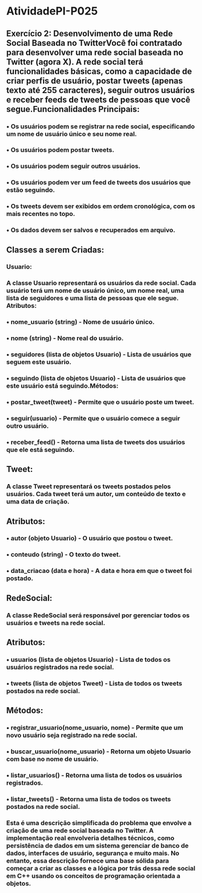 # AtividadePI-P025

## Exercício 2: Desenvolvimento de uma Rede Social Baseada no TwitterVocê foi contratado para desenvolver uma rede social baseada no Twitter (agora X). A rede social terá funcionalidades básicas, como a capacidade de criar perfis de usuário, postar tweets (apenas texto até 255 caracteres), seguir outros usuários e receber feeds de tweets de pessoas que você segue.Funcionalidades Principais:
### • Os usuários podem se registrar na rede social, especificando um nome de usuário único e seu nome real.
### • Os usuários podem postar tweets.
### • Os usuários podem seguir outros usuários.
### • Os usuários podem ver um feed de tweets dos usuários que estão seguindo.
### • Os tweets devem ser exibidos em ordem cronológica, com os mais recentes no topo.
### • Os dados devem ser salvos e recuperados em arquivo.

## Classes a serem Criadas:
### Usuario:
### A classe Usuario representará os usuários da rede social. Cada usuário terá um nome de usuário único, um nome real, uma lista de seguidores e uma lista de pessoas que ele segue. Atributos:

### • nome_usuario (string) - Nome de usuário único.
### • nome (string) - Nome real do usuário.
### • seguidores (lista de objetos Usuario) - Lista de usuários que seguem este usuário.
### • seguindo (lista de objetos Usuario) - Lista de usuários que este usuário está seguindo.Métodos:
### • postar_tweet(tweet) - Permite que o usuário poste um tweet.
### • seguir(usuario) - Permite que o usuário comece a seguir outro usuário.
### • receber_feed() - Retorna uma lista de tweets dos usuários que ele está seguindo.
## Tweet:
### A classe Tweet representará os tweets postados pelos usuários. Cada tweet terá um autor, um conteúdo de texto e uma data de criação.
## Atributos:
### • autor (objeto Usuario) - O usuário que postou o tweet.
### • conteudo (string) - O texto do tweet.
### • data_criacao (data e hora) - A data e hora em que o tweet foi postado.
## RedeSocial:
### A classe RedeSocial será responsável por gerenciar todos os usuários e tweets na rede social.
## Atributos:
### • usuarios (lista de objetos Usuario) - Lista de todos os usuários registrados na rede social.
### • tweets (lista de objetos Tweet) - Lista de todos os tweets postados na rede social.
## Métodos:
### • registrar_usuario(nome_usuario, nome) - Permite que um novo usuário seja registrado na rede social.
### • buscar_usuario(nome_usuario) - Retorna um objeto Usuario com base no nome de usuário.
### • listar_usuarios() - Retorna uma lista de todos os usuários registrados.
### • listar_tweets() - Retorna uma lista de todos os tweets postados na rede social.
### Esta é uma descrição simplificada do problema que envolve a criação de uma rede social baseada no Twitter. A implementação real envolveria detalhes técnicos, como persistência de dados em um sistema gerenciar de banco de dados, interfaces de usuário, segurança e muito mais. No entanto, essa descrição fornece uma base sólida para começar a criar as classes e a lógica por trás dessa rede social em C++ usando os conceitos de programação orientada a objetos.

